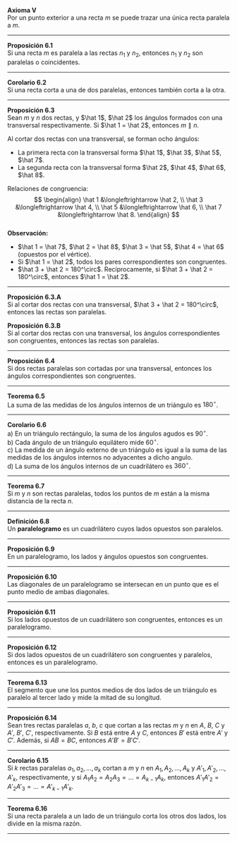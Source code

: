 **Axioma V**  
Por un punto exterior a una recta $m$ se puede trazar una única recta paralela a $m$.  

---

**Proposición 6.1**  
Si una recta $m$ es paralela a las rectas $n_1$ y $n_2$, entonces $n_1$ y $n_2$ son paralelas o coincidentes. 

---

**Corolario 6.2**  
Si una recta corta a una de dos paralelas, entonces también corta a la otra.  

---

**Proposición 6.3**  
Sean $m$ y $n$ dos rectas, y $\hat 1$, $\hat 2$ los ángulos formados con una transversal respectivamente. Si $\hat 1 = \hat 2$, entonces $m \parallel n$.  

Al cortar dos rectas con una transversal, se forman ocho ángulos:  
- La primera recta con la transversal forma $\hat 1$, $\hat 3$, $\hat 5$, $\hat 7$.  
- La segunda recta con la transversal forma $\hat 2$, $\hat 4$, $\hat 6$, $\hat 8$.  

Relaciones de congruencia:  
$$
\begin{align}
\hat 1 &\longleftrightarrow \hat 2, \\
\hat 3 &\longleftrightarrow \hat 4, \\
\hat 5 &\longleftrightarrow \hat 6, \\
\hat 7 &\longleftrightarrow \hat 8.
\end{align}
$$  
**Observación:**  
- $\hat 1 = \hat 7$, $\hat 2 = \hat 8$, $\hat 3 = \hat 5$, $\hat 4 = \hat 6$ (opuestos por el vértice).  
- Si $\hat 1 = \hat 2$, todos los pares correspondientes son congruentes.  
- $\hat 3 + \hat 2 = 180^\circ$. Recíprocamente, si $\hat 3 + \hat 2 = 180^\circ$, entonces $\hat 1 = \hat 2$.  

---

**Proposición 6.3.A**  
Si al cortar dos rectas con una transversal, $\hat 3 + \hat 2 = 180^\circ$, entonces las rectas son paralelas.  

**Proposición 6.3.B**  
Si al cortar dos rectas con una transversal, los ángulos correspondientes son congruentes, entonces las rectas son paralelas.  

---

**Proposición 6.4**  
Si dos rectas paralelas son cortadas por una transversal, entonces los ángulos correspondientes son congruentes.  

---

**Teorema 6.5**  
La suma de las medidas de los ángulos internos de un triángulo es $180^\circ$.  

---

**Corolario 6.6**  
a) En un triángulo rectángulo, la suma de los ángulos agudos es $90^\circ$.  
b) Cada ángulo de un triángulo equilátero mide $60^\circ$.  
c) La medida de un ángulo externo de un triángulo es igual a la suma de las medidas de los ángulos internos no adyacentes a dicho angulo.  
d) La suma de los ángulos internos de un cuadrilátero es $360^\circ$.  

---

**Teorema 6.7**  
Si $m$ y $n$ son rectas paralelas, todos los puntos de $m$ están a la misma distancia de la recta $n$.  

---

**Definición 6.8**  
Un **paralelogramo** es un cuadrilátero cuyos lados opuestos son paralelos.  

---

**Proposición 6.9**  
En un paralelogramo, los lados y ángulos opuestos son congruentes.  

---

**Proposición 6.10**  
Las diagonales de un paralelogramo se intersecan en un punto que es el punto medio de ambas diagonales.  

---

**Proposición 6.11**  
Si los lados opuestos de un cuadrilátero son congruentes, entonces es un paralelogramo.  

---

**Proposición 6.12**  
Si dos lados opuestos de un cuadrilátero son congruentes y paralelos, entonces es un paralelogramo.  

---

**Teorema 6.13**  
El segmento que une los puntos medios de dos lados de un triángulo es paralelo al tercer lado y mide la mitad de su longitud.  

---

**Proposición 6.14**  
Sean tres rectas paralelas $a$, $b$, $c$ que cortan a las rectas $m$ y $n$ en $A$, $B$, $C$ y $A'$, $B'$, $C'$, respectivamente. Si $B$ está entre $A$ y $C$, entonces $B'$ está entre $A'$ y $C'$. Además, si $AB = BC$, entonces $A'B' = B'C'$.  

---

**Corolario 6.15**  
Si $k$ rectas paralelas $a_1, a_2, \dots, a_k$ cortan a $m$ y $n$ en $A_1, A_2, \dots, A_k$ y $A'_1, A'_2, \dots, A'_k$, respectivamente, y si $A_1A_2 = A_2A_3 = \dots = A_{k-1}A_k$, entonces $A'_1A'_2 = A'_2A'_3 = \dots = A'_{k-1}A'_k$.  

---

**Teorema 6.16**  
Si una recta paralela a un lado de un triángulo corta los otros dos lados, los divide en la misma razón.  

---
